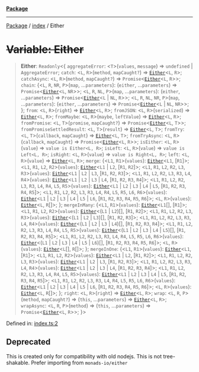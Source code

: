[**Package**](../../README.md)

***

[Package](../../modules.md) / [index](../README.md) / Either

# ~~Variable: Either~~

> **Either**: `Readonly`\<\{ `aggregateError`: \<`T`\>(`values`, `message`) => `undefined` \| `AggregateError`; `catch`: \<`L`, `R`\>(`method`, `mapCaught?`) => [`Either`](../../either.exports/type-aliases/Either.md)\<`L`, `R`\>; `catchAsync`: \<`L`, `R`\>(`method`, `mapCaught?`) => `Promise`\<[`Either`](../../either.exports/type-aliases/Either.md)\<`L`, `R`\>\>; `chain`: \{\<`L`, `R`, `NR`, `P`\>(`map`, ...`parameters`): (`either`, ...`parameters`) => `Promise`\<[`Either`](../../either.exports/type-aliases/Either.md)\<`L`, `NR`\>\>; \<`L`, `R`, `NL`, `P`\>(`map`, ...`parameters`): (`either`, ...`parameters`) => `Promise`\<[`Either`](../../either.exports/type-aliases/Either.md)\<`L` \| `NL`, `R`\>\>; \<`L`, `R`, `NL`, `NR`, `P`\>(`map`, ...`parameters`): (`either`, ...`parameters`) => `Promise`\<[`Either`](../../either.exports/type-aliases/Either.md)\<`L` \| `NL`, `NR`\>\>; \}; `from`: \<`L`, `R`\>(`right`) => [`Either`](../../either.exports/type-aliases/Either.md)\<`L`, `R`\>; `fromJSON`: \<`L`, `R`\>(`serialized`) => [`Either`](../../either.exports/type-aliases/Either.md)\<`L`, `R`\>; `fromMaybe`: \<`L`, `R`\>(`maybe`, `leftValue`) => [`Either`](../../either.exports/type-aliases/Either.md)\<`L`, `R`\>; `fromPromise`: \<`L`, `T`\>(`promise`, `mapCaught?`) => `Promise`\<[`Either`](../../either.exports/type-aliases/Either.md)\<`L`, `T`\>\>; `fromPromiseSettledResult`: \<`L`, `T`\>(`result`) => [`Either`](../../either.exports/type-aliases/Either.md)\<`L`, `T`\>; `fromTry`: \<`L`, `T`\>(`callback`, `mapCaught`) => [`Either`](../../either.exports/type-aliases/Either.md)\<`L`, `T`\>; `fromTryAsync`: \<`L`, `R`\>(`callback`, `mapCaught`) => `Promise`\<[`Either`](../../either.exports/type-aliases/Either.md)\<`L`, `R`\>\>; `isEither`: \<`L`, `R`\>(`value`) => `value is Either<L, R>`; `isLeft`: \<`L`, `R`\>(`value`) => `value is Left<L, R>`; `isRight`: \<`L`, `R`\>(`value`) => `value is Right<L, R>`; `left`: \<`L`, `R`\>(`value`) => [`Either`](../../either.exports/type-aliases/Either.md)\<`L`, `R`\>; `merge`: \{\<`L1`, `R1`\>(`values`): [`Either`](../../either.exports/type-aliases/Either.md)\<`L1`, \[`R1`\]\>; \<`L1`, `R1`, `L2`, `R2`\>(`values`): [`Either`](../../either.exports/type-aliases/Either.md)\<`L1` \| `L2`, \[`R1`, `R2`\]\>; \<`L1`, `R1`, `L2`, `R2`, `L3`, `R3`\>(`values`): [`Either`](../../either.exports/type-aliases/Either.md)\<`L1` \| `L2` \| `L3`, \[`R1`, `R2`, `R3`\]\>; \<`L1`, `R1`, `L2`, `R2`, `L3`, `R3`, `L4`, `R4`\>(`values`): [`Either`](../../either.exports/type-aliases/Either.md)\<`L1` \| `L2` \| `L3` \| `L4`, \[`R1`, `R2`, `R3`, `R4`\]\>; \<`L1`, `R1`, `L2`, `R2`, `L3`, `R3`, `L4`, `R4`, `L5`, `R5`\>(`values`): [`Either`](../../either.exports/type-aliases/Either.md)\<`L1` \| `L2` \| `L3` \| `L4` \| `L5`, \[`R1`, `R2`, `R3`, `R4`, `R5`\]\>; \<`L1`, `R1`, `L2`, `R2`, `L3`, `R3`, `L4`, `R4`, `L5`, `R5`, `L6`, `R6`\>(`values`): [`Either`](../../either.exports/type-aliases/Either.md)\<`L1` \| `L2` \| `L3` \| `L4` \| `L5` \| `L6`, \[`R1`, `R2`, `R3`, `R4`, `R5`, `R6`\]\>; \<`L`, `R`\>(`values`): [`Either`](../../either.exports/type-aliases/Either.md)\<`L`, `R`[]\>; \}; `mergeInMany`: \{\<`L1`, `R1`\>(`values`): [`Either`](../../either.exports/type-aliases/Either.md)\<`L1`[], \[`R1`\]\>; \<`L1`, `R1`, `L2`, `R2`\>(`values`): [`Either`](../../either.exports/type-aliases/Either.md)\<(`L1` \| `L2`)[], \[`R1`, `R2`\]\>; \<`L1`, `R1`, `L2`, `R2`, `L3`, `R3`\>(`values`): [`Either`](../../either.exports/type-aliases/Either.md)\<(`L1` \| `L2` \| `L3`)[], \[`R1`, `R2`, `R3`\]\>; \<`L1`, `R1`, `L2`, `R2`, `L3`, `R3`, `L4`, `R4`\>(`values`): [`Either`](../../either.exports/type-aliases/Either.md)\<(`L1` \| `L2` \| `L3` \| `L4`)[], \[`R1`, `R2`, `R3`, `R4`\]\>; \<`L1`, `R1`, `L2`, `R2`, `L3`, `R3`, `L4`, `R4`, `L5`, `R5`\>(`values`): [`Either`](../../either.exports/type-aliases/Either.md)\<(`L1` \| `L2` \| `L3` \| `L4` \| `L5`)[], \[`R1`, `R2`, `R3`, `R4`, `R5`\]\>; \<`L1`, `R1`, `L2`, `R2`, `L3`, `R3`, `L4`, `R4`, `L5`, `R5`, `L6`, `R6`\>(`values`): [`Either`](../../either.exports/type-aliases/Either.md)\<(`L1` \| `L2` \| `L3` \| `L4` \| `L5` \| `L6`)[], \[`R1`, `R2`, `R3`, `R4`, `R5`, `R6`\]\>; \<`L`, `R`\>(`values`): [`Either`](../../either.exports/type-aliases/Either.md)\<`L`[], `R`[]\>; \}; `mergeInOne`: \{\<`L1`, `R1`\>(`values`): [`Either`](../../either.exports/type-aliases/Either.md)\<`L1`, \[`R1`\]\>; \<`L1`, `R1`, `L2`, `R2`\>(`values`): [`Either`](../../either.exports/type-aliases/Either.md)\<`L1` \| `L2`, \[`R1`, `R2`\]\>; \<`L1`, `R1`, `L2`, `R2`, `L3`, `R3`\>(`values`): [`Either`](../../either.exports/type-aliases/Either.md)\<`L1` \| `L2` \| `L3`, \[`R1`, `R2`, `R3`\]\>; \<`L1`, `R1`, `L2`, `R2`, `L3`, `R3`, `L4`, `R4`\>(`values`): [`Either`](../../either.exports/type-aliases/Either.md)\<`L1` \| `L2` \| `L3` \| `L4`, \[`R1`, `R2`, `R3`, `R4`\]\>; \<`L1`, `R1`, `L2`, `R2`, `L3`, `R3`, `L4`, `R4`, `L5`, `R5`\>(`values`): [`Either`](../../either.exports/type-aliases/Either.md)\<`L1` \| `L2` \| `L3` \| `L4` \| `L5`, \[`R1`, `R2`, `R3`, `R4`, `R5`\]\>; \<`L1`, `R1`, `L2`, `R2`, `L3`, `R3`, `L4`, `R4`, `L5`, `R5`, `L6`, `R6`\>(`values`): [`Either`](../../either.exports/type-aliases/Either.md)\<`L1` \| `L2` \| `L3` \| `L4` \| `L5` \| `L6`, \[`R1`, `R2`, `R3`, `R4`, `R5`, `R6`\]\>; \<`L`, `R`\>(`values`): [`Either`](../../either.exports/type-aliases/Either.md)\<`L`, `R`[]\>; \}; `right`: \<`L`, `R`\>(`right`) => [`Either`](../../either.exports/type-aliases/Either.md)\<`L`, `R`\>; `wrap`: \<`L`, `R`, `P`\>(`method`, `mapCaught?`) => (`this`, ...`parameters`) => [`Either`](../../either.exports/type-aliases/Either.md)\<`L`, `R`\>; `wrapAsync`: \<`L`, `R`, `P`\>(`method`) => (`this`, ...`parameters`) => `Promise`\<[`Either`](../../either.exports/type-aliases/Either.md)\<`L`, `R`\>\>; \}\>

Defined in: [index.ts:2](https://github.com/AlexXanderGrib/monads-io/blob/88cc2f22cfbd8717d7e52da6913dd270216344b1/src/index.ts#L2)

## Deprecated

This is created only for compatibility with old nodejs. This is not tree-shakable. Prefer importing from `monads-io/either`

